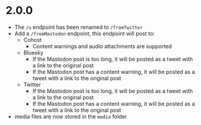 # 2.0.0

- The `/u` endpoint has been renamed to `/fromTwitter`
- Add a `/fromMastodon` endpoint, this endpoint will post to:
  - Cohost
    - Content warnings and audio attachments are supported
  - Bluesky
    - If the Mastodon post is too long, it will be posted as a tweet with a link to the original post
    - If the Mastodon post has a content warning, it will be posted as a tweet with a link to the original post
  - Twitter
    - If the Mastodon post is too long, it will be posted as a tweet with a link to the original post
    - If the Mastodon post has a content warning, it will be posted as a tweet with a link to the original post
- media files are now stored in the `media` folder
